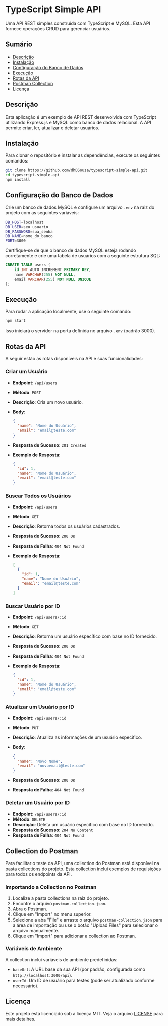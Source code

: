 # TypeScript Simple API

Uma API REST simples construída com TypeScript e MySQL. Esta API fornece operações CRUD para gerenciar usuários.

## Sumário

- [Descrição](#descrição)
- [Instalação](#instalação)
- [Configuração do Banco de Dados](#configuração-do-banco-de-dados)
- [Execução](#execução)
- [Rotas da API](#rotas-da-api)
- [Postman Collection](#collection-do-postman)
- [Licença](#licença)

## Descrição

Esta aplicação é um exemplo de API REST desenvolvida com TypeScript utilizando Express.js e MySQL como banco de dados relacional. A API permite criar, ler, atualizar e deletar usuários.

## Instalação

Para clonar o repositório e instalar as dependências, execute os seguintes comandos:

```bash
git clone https://github.com/dhDSouza/typescript-simple-api.git
cd typescript-simple-api
npm install
```

## Configuração do Banco de Dados

Crie um banco de dados MySQL e configure um arquivo `.env` na raiz do projeto com as seguintes variáveis:

```bash
DB_HOST=localhost
DB_USER=seu_usuario
DB_PASSWORD=sua_senha
DB_NAME=nome_do_banco
PORT=3000
```

Certifique-se de que o banco de dados MySQL esteja rodando corretamente e crie uma tabela de usuários com a seguinte estrutura SQL:

```sql
CREATE TABLE users (
    id INT AUTO_INCREMENT PRIMARY KEY,
    name VARCHAR(255) NOT NULL,
    email VARCHAR(255) NOT NULL UNIQUE
);
```

## Execução

Para rodar a aplicação localmente, use o seguinte comando:

```bash
npm start
```

Isso iniciará o servidor na porta definida no arquivo `.env` (padrão 3000).

## Rotas da API

A seguir estão as rotas disponíveis na API e suas funcionalidades:

### Criar um Usuário

- **Endpoint**: `/api/users`
- **Método**: `POST`
- **Descrição**: Cria um novo usuário.
- **Body**:

  ```json
  {
    "name": "Nome do Usuário",
    "email": "email@teste.com"
  }
  ```

- **Resposta de Sucesso**: `201 Created`
- **Exemplo de Resposta**:

  ```json
  {
    "id": 1,
    "name": "Nome do Usuário",
    "email": "email@teste.com"
  }
  ```

### Buscar Todos os Usuários

- **Endpoint**: `/api/users`
- **Método**: `GET`
- **Descrição**: Retorna todos os usuários cadastrados.
- **Resposta de Sucesso**: `200 OK`
- **Resposta de Falha**: `404 Not Found`
- **Exemplo de Resposta**:

  ```json
  [
    {
      "id": 1,
      "name": "Nome do Usuário",
      "email": "email@teste.com"
    }
  ]
  ```

### Buscar Usuário por ID

- **Endpoint**: `/api/users/:id`
- **Método**: `GET`
- **Descrição**: Retorna um usuário específico com base no ID fornecido.
- **Resposta de Sucesso**: `200 OK`
- **Resposta de Falha**: `404 Not Found`
- **Exemplo de Resposta**:

  ```json
  {
    "id": 1,
    "name": "Nome do Usuário",
    "email": "email@teste.com"
  }
  ```

### Atualizar um Usuário por ID

- **Endpoint**: `/api/users/:id`
- **Método**: `PUT`
- **Descrição**: Atualiza as informações de um usuário específico.
- **Body**:

  ```json
  {
    "name": "Novo Nome",
    "email": "novoemail@teste.com"
  }
  ```

- **Resposta de Sucesso**: `200 OK`
- **Resposta de Falha**: `404 Not Found`

### Deletar um Usuário por ID

- **Endpoint**: `/api/users/:id`
- **Método**: `DELETE`
- **Descrição**: Deleta um usuário específico com base no ID fornecido.
- **Resposta de Sucesso**: `204 No Content`
- **Resposta de Falha**: `404 Not Found`

## Collection do Postman

Para facilitar o teste da API, uma collection do Postman está disponível na pasta collections do projeto. Esta collection inclui exemplos de requisições para todos os endpoints da API.

### Importando a Collection no Postman

1. Localize a pasta collections na raiz do projeto.
2. Encontre o arquivo `postman-collection.json`.
3. Abra o Postman.
4. Clique em "Import" no menu superior.
5. Selecione a aba "File" e arraste o arquivo `postman-collection.json` para a área de importação ou use o botão "Upload Files" para selecionar o arquivo manualmente.
6. Clique em "Import" para adicionar a collection ao Postman.

### Variáveis de Ambiente

A collection inclui variáveis de ambiente predefinidas:

- `baseUrl`: A URL base da sua API (por padrão, configurada como `http://localhost:3000/api`).
- `userId`: Um ID de usuário para testes (pode ser atualizado conforme necessário).

## Licença

Este projeto está licenciado sob a licença MIT. Veja o arquivo [LICENSE](LICENSE) para mais detalhes.
